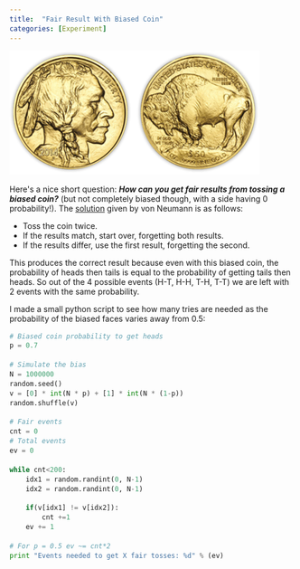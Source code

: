 ```yaml
---
title:  "Fair Result With Biased Coin"
categories: [Experiment]
---
```


![Logo](/assets/images/coin.png)

Here's a nice short question: **_How can you get fair results from tossing a biased coin?_** (but not completely biased though, with a side having 0 probability!). The [solution](http://en.wikipedia.org/wiki/Fair_coin#Fair_results_from_a_biased_coin) given by von Neumann is as follows:
* Toss the coin twice.
* If the results match, start over, forgetting both results.
* If the results differ, use the first result, forgetting the second.

This produces the correct result because even with this biased coin, the probability of heads then tails is equal to the probability of getting tails then heads. So out of the 4 possible events (H-T, H-H, T-H, T-T) we are left with 2 events with the same probability.

I made a small python script to see how many tries are needed as the probability of the biased faces varies away from 0.5: 
```python
# Biased coin probability to get heads
p = 0.7
 
# Simulate the bias
N = 1000000
random.seed()
v = [0] * int(N * p) + [1] * int(N * (1-p))
random.shuffle(v)
 
# Fair events
cnt = 0
# Total events
ev = 0
  
while cnt<200: 
    idx1 = random.randint(0, N-1)
    idx2 = random.randint(0, N-1)
     
    if(v[idx1] != v[idx2]): 
        cnt +=1
    ev += 1
     
# For p = 0.5 ev ~= cnt*2     
print "Events needed to get X fair tosses: %d" % (ev)
```
